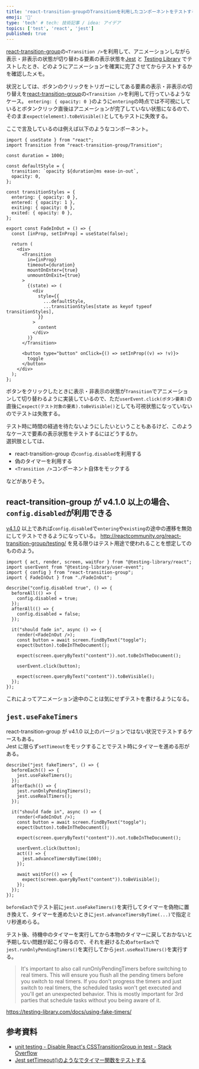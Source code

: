 ```yaml
---
title: 'react-transition-groupのTransitionを利用したコンポーネントをテストするとき'
emoji: '💬'
type: 'tech' # tech: 技術記事 / idea: アイデア
topics: ['test', 'react', 'jest']
published: true
---
```


[react-transition-group](https://reactcommunity.org/react-transition-group/)の`<Transition />`を利用して、アニメーションしながら表示・非表示の状態が切り替わる要素の表示状態を[Jest](https://jestjs.io/ja/) と [Testing Library](https://testing-library.com/) でテストしたとき、どのようにアニメーションを確実に完了させてからテストするかを確認したメモ。

状況としては、ボタンのクリックをトリガーにしてある要素の表示・非表示の切り替えを[react-transition-group](https://reactcommunity.org/react-transition-group/)の`<Transition />`を利用して行っているようなケース。 `entering: { opacity: 0 }`のように`entering`の時点では不可視にしているとボタンクリック直後はアニメーションが完了していない状態になるので、そのまま`expect(element).toBeVisible()`としてもテストに失敗する。

ここで言及しているのは例えば以下のようなコンポーネント。

```tsx
import { useState } from "react";
import Transition from "react-transition-group/Transition";

const duration = 1000;

const defaultStyle = {
  transition: `opacity ${duration}ms ease-in-out`,
  opacity: 0,
};

const transitionStyles = {
  entering: { opacity: 0 },
  entered: { opacity: 1 },
  exiting: { opacity: 0 },
  exited: { opacity: 0 },
};

export const FadeInOut = () => {
  const [inProp, setInProp] = useState(false);

  return (
    <div>
      <Transition
        in={inProp}
        timeout={duration}
        mountOnEnter={true}
        unmountOnExit={true}
      >
        {(state) => (
          <div
            style={{
              ...defaultStyle,
              ...transitionStyles[state as keyof typeof transitionStyles],
            }}
          >
            content
          </div>
        )}
      </Transition>

      <button type="button" onClick={() => setInProp((v) => !v)}>
        toggle
      </button>
    </div>
  );
};
```

ボタンをクリックしたときに表示・非表示の状態が`Transition`でアニメーションして切り替わるように実装しているので、ただ`userEvent.click(ボタン要素)`の直後に`expect(テスト対象の要素).toBeVisible()`としても可視状態になっていないのでテストは失敗する。

テスト時に時間の経過を待たないようにしたいということもあるけど、このようなケースで要素の表示状態をテストするにはどうするか。\
選択肢としては、

- react-transition-group の`config.disabled`を利用する
- 偽のタイマーを利用する
- `<Transition />`コンポーネント自体をモックする

などがありそう。

## react-transition-group が v4.1.0 以上の場合、`config.disabled`が利用できる

[v4.1.0](https://github.com/reactjs/react-transition-group/releases/tag/v4.1.0) 以上であれば`config.disabled`で`entering`や`existing`の途中の遷移を無効にしてテストできるようになっている。 http://reactcommunity.org/react-transition-group/testing/ を見る限りはテスト用途で使われることを想定してのもののよう。

```tsx
import { act, render, screen, waitFor } from "@testing-library/react";
import userEvent from "@testing-library/user-event";
import { config } from "react-transition-group";
import { FadeInOut } from "./FadeInOut";

describe("config.disabled true", () => {
  beforeAll(() => {
    config.disabled = true;
  });
  afterAll(() => {
    config.disabled = false;
  });

  it("should fade in", async () => {
    render(<FadeInOut />);
    const button = await screen.findByText("toggle");
    expect(button).toBeInTheDocument();

    expect(screen.queryByText("content")).not.toBeInTheDocument();

    userEvent.click(button);

    expect(screen.queryByText("content")).toBeVisible();
  });
});
```

これによってアニメーション途中のことは気にせずテストを書けるようになる。

## `jest.useFakeTimers`

react-transition-group が v4.1.0 以上のバージョンではない状況でテストするケースもある。\
Jest に限らず`setTimeout`をモックすることでテスト時にタイマーを進める形がある。

```tsx
describe("jest fakeTimers", () => {
  beforeEach(() => {
    jest.useFakeTimers();
  });
  afterEach(() => {
    jest.runOnlyPendingTimers();
    jest.useRealTimers();
  });

  it("should fade in", async () => {
    render(<FadeInOut />);
    const button = await screen.findByText("toggle");
    expect(button).toBeInTheDocument();

    expect(screen.queryByText("content")).not.toBeInTheDocument();

    userEvent.click(button);
    act(() => {
      jest.advanceTimersByTime(100);
    });

    await waitFor(() => {
      expect(screen.queryByText("content")).toBeVisible();
    });
  });
});
```

`beforeEach`でテスト前に`jest.useFakeTimers()`を実行してタイマーを偽物に置き換えて、タイマーを進めたいときに`jest.advanceTimersByTime(...)`で指定ミリ秒進めらる。

テスト後、待機中のタイマーを実行してから本物のタイマーに戻しておかないと予期しない問題が起こり得るので、それを避けるため`afterEach`で`jest.runOnlyPendingTimers()`を実行してから`jest.useRealTimers()`を実行する。

> It's important to also call runOnlyPendingTimers before switching to real timers. This will ensure you flush all the pending timers before you switch to real timers. If you don't progress the timers and just switch to real timers, the scheduled tasks won't get executed and you'll get an unexpected behavior. This is mostly important for 3rd parties that schedule tasks without you being aware of it.

https://testing-library.com/docs/using-fake-timers/

## 参考資料

- [unit testing - Disable React's CSSTransitionGroup in test - Stack Overflow](https://stackoverflow.com/questions/36550906/disable-reacts-csstransitiongroup-in-test)
- [Jest setTimeout()のようなでタイマー関数をテストする](https://zenn.dev/azukiazusa/articles/67e059d7b7f3c7)
